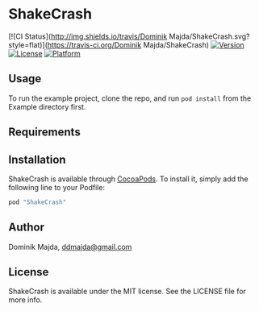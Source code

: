 # ShakeCrash

[![CI Status](http://img.shields.io/travis/Dominik Majda/ShakeCrash.svg?style=flat)](https://travis-ci.org/Dominik Majda/ShakeCrash)
[![Version](https://img.shields.io/cocoapods/v/ShakeCrash.svg?style=flat)](http://cocoapods.org/pods/ShakeCrash)
[![License](https://img.shields.io/cocoapods/l/ShakeCrash.svg?style=flat)](http://cocoapods.org/pods/ShakeCrash)
[![Platform](https://img.shields.io/cocoapods/p/ShakeCrash.svg?style=flat)](http://cocoapods.org/pods/ShakeCrash)

## Usage

To run the example project, clone the repo, and run `pod install` from the Example directory first.

## Requirements

## Installation

ShakeCrash is available through [CocoaPods](http://cocoapods.org). To install
it, simply add the following line to your Podfile:

```ruby
pod "ShakeCrash"
```

## Author

Dominik Majda, ddmajda@gmail.com

## License

ShakeCrash is available under the MIT license. See the LICENSE file for more info.
